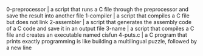 0-preprocessor | a script that runs a C file through the preprocessor and save the result into another file
1-compiler | a script that compiles a C file but does not link
2-assembler | a script that generates the assembly code of a C code and save it in an output file
3-name | a script that compiles a C file and creates an executable named cisfun
4-puts.c |  a C program that prints exactly programming is like building a multilingual puzzle, followed by a new line

